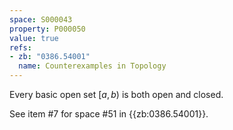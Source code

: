 ```yaml
---
space: S000043
property: P000050
value: true
refs:
- zb: "0386.54001"
  name: Counterexamples in Topology
---
```


Every basic open set $[a,b)$ is both open and closed.

See item #7 for space #51 in {{zb:0386.54001}}.

